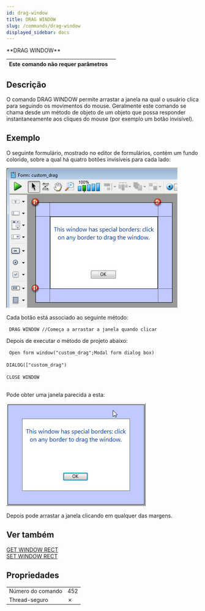 ```yaml
---
id: drag-window
title: DRAG WINDOW
slug: /commands/drag-window
displayed_sidebar: docs
---
```


<!--REF #_command_.DRAG WINDOW.Syntax-->**DRAG WINDOW**<!-- END REF-->
<!--REF #_command_.DRAG WINDOW.Params-->
| Este comando não requer parâmetros |  |
| --- | --- |

<!-- END REF-->

## Descrição 

<!--REF #_command_.DRAG WINDOW.Summary-->O comando DRAG WINDOW permite arrastar a janela na qual o usuário clica para seguindo os movimentos do mouse.<!-- END REF--> Geralmente este comando se chama desde um método de objeto de um objeto que possa responder instantaneamente aos cliques do mouse (por exemplo um botão invisível).

## Exemplo 

O seguinte formulário, mostrado no editor de formulários, contém um fundo colorido, sobre a qual há quatro botões invisíveis para cada lado:  
  
![](../assets/en/commands/pict2762756.en.png)

Cada botão está associado ao seguinte método:  
  
```4d
 DRAG WINDOW //Começa a arrastar a janela quando clicar
```

Depois de executar o método de projeto abaixo:  

  
```4d
 Open form window("custom_drag";Modal form dialog box)

DIALOG(["custom_drag")

CLOSE WINDOW


```

  
Pode obter uma janela parecida a esta:

  
![](../assets/en/commands/pict2762759.en.png)

Depois pode arrastar a janela clicando em qualquer das margens.

## Ver também 

[GET WINDOW RECT](get-window-rect.md)  
[SET WINDOW RECT](set-window-rect.md)  

## Propriedades

|  |  |
| --- | --- |
| Número do comando | 452 |
| Thread-seguro | &cross; |


